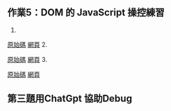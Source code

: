## 作業5：DOM 的 JavaScript 操控練習 
1.

[原始碼](https://github.com/linpeic/wp/blob/master/finial/hw5/1.html)
[網頁](https://linpeic.github.io/wp/finial/hw5/1.html)
2.

[原始碼](https://github.com/linpeic/wp/blob/master/finial/hw5/2.html)
[網頁](https://linpeic.github.io/wp/finial/hw5/2.html)
3.

[原始碼](https://github.com/linpeic/wp/blob/master/finial/hw5/3.html)
[網頁](https://linpeic.github.io/wp/finial/hw5/3.html)

## 第三題用ChatGpt 協助Debug